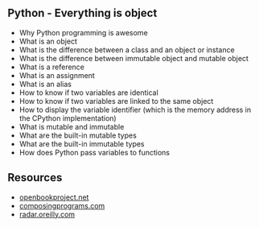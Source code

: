 ## Python - Everything is object

- Why Python programming is awesome
- What is an object
- What is the difference between a class and an object or instance
- What is the difference between immutable object and mutable object
- What is a reference
- What is an assignment
- What is an alias
- How to know if two variables are identical
- How to know if two variables are linked to the same object
- How to display the variable identifier (which is the memory address in the CPython implementation)
- What is mutable and immutable
- What are the built-in mutable types
- What are the built-in immutable types
- How does Python pass variables to functions

## Resources
- [openbookproject.net](http://www.openbookproject.net/thinkcs/python/english2e/ch09.html#objects-and-values)
- [composingprograms.com](http://composingprograms.com/pages/24-mutable-data.html#sequence-objects)
- [radar.oreilly.com](http://radar.oreilly.com/2014/10/python-tuples-immutable-but-potentially-changing.html)
